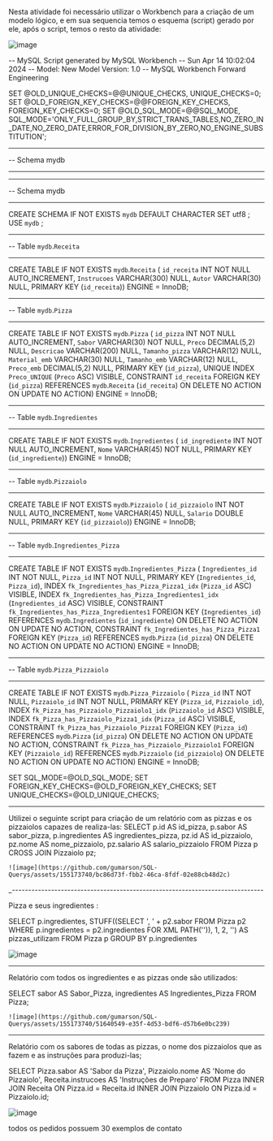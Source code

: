 Nesta atividade foi necessário utilizar o Workbench para a criação de um modelo lógico, e em sua sequencia temos o esquema (script) gerado por ele, após o script, temos o resto da atividade:

![image](https://github.com/gumarson/SQL-Querys/assets/155173740/7ee1b39f-b56e-4c36-95d4-49ace9784116)


-- MySQL Script generated by MySQL Workbench
-- Sun Apr 14 10:02:04 2024
-- Model: New Model    Version: 1.0
-- MySQL Workbench Forward Engineering

SET @OLD_UNIQUE_CHECKS=@@UNIQUE_CHECKS, UNIQUE_CHECKS=0;
SET @OLD_FOREIGN_KEY_CHECKS=@@FOREIGN_KEY_CHECKS, FOREIGN_KEY_CHECKS=0;
SET @OLD_SQL_MODE=@@SQL_MODE, SQL_MODE='ONLY_FULL_GROUP_BY,STRICT_TRANS_TABLES,NO_ZERO_IN_DATE,NO_ZERO_DATE,ERROR_FOR_DIVISION_BY_ZERO,NO_ENGINE_SUBSTITUTION';

-- -----------------------------------------------------
-- Schema mydb
-- -----------------------------------------------------

-- -----------------------------------------------------
-- Schema mydb
-- -----------------------------------------------------
CREATE SCHEMA IF NOT EXISTS `mydb` DEFAULT CHARACTER SET utf8 ;
USE `mydb` ;

-- -----------------------------------------------------
-- Table `mydb`.`Receita`
-- -----------------------------------------------------
CREATE TABLE IF NOT EXISTS `mydb`.`Receita` (
  `id_receita` INT NOT NULL AUTO_INCREMENT,
  `Instrucoes` VARCHAR(300) NULL,
  `Autor` VARCHAR(30) NULL,
  PRIMARY KEY (`id_receita`))
ENGINE = InnoDB;


-- -----------------------------------------------------
-- Table `mydb`.`Pizza`
-- -----------------------------------------------------
CREATE TABLE IF NOT EXISTS `mydb`.`Pizza` (
  `id_pizza` INT NOT NULL AUTO_INCREMENT,
  `Sabor` VARCHAR(30) NOT NULL,
  `Preco` DECIMAL(5,2) NULL,
  `Descricao` VARCHAR(200) NULL,
  `Tamanho_pizza` VARCHAR(12) NULL,
  `Material_emb` VARCHAR(30) NULL,
  `Tamanho_emb` VARCHAR(12) NULL,
  `Preco_emb` DECIMAL(5,2) NULL,
  PRIMARY KEY (`id_pizza`),
  UNIQUE INDEX `Preco_UNIQUE` (`Preco` ASC) VISIBLE,
  CONSTRAINT `id_receita`
    FOREIGN KEY (`id_pizza`)
    REFERENCES `mydb`.`Receita` (`id_receita`)
    ON DELETE NO ACTION
    ON UPDATE NO ACTION)
ENGINE = InnoDB;


-- -----------------------------------------------------
-- Table `mydb`.`Ingredientes`
-- -----------------------------------------------------
CREATE TABLE IF NOT EXISTS `mydb`.`Ingredientes` (
  `id_ingrediente` INT NOT NULL AUTO_INCREMENT,
  `Nome` VARCHAR(45) NOT NULL,
  PRIMARY KEY (`id_ingrediente`))
ENGINE = InnoDB;


-- -----------------------------------------------------
-- Table `mydb`.`Pizzaiolo`
-- -----------------------------------------------------
CREATE TABLE IF NOT EXISTS `mydb`.`Pizzaiolo` (
  `id_pizzaiolo` INT NOT NULL AUTO_INCREMENT,
  `Nome` VARCHAR(45) NULL,
  `Salario` DOUBLE NULL,
  PRIMARY KEY (`id_pizzaiolo`))
ENGINE = InnoDB;


-- -----------------------------------------------------
-- Table `mydb`.`Ingredientes_Pizza`
-- -----------------------------------------------------
CREATE TABLE IF NOT EXISTS `mydb`.`Ingredientes_Pizza` (
  `Ingredientes_id` INT NOT NULL,
  `Pizza_id` INT NOT NULL,
  PRIMARY KEY (`Ingredientes_id`, `Pizza_id`),
  INDEX `fk_Ingredientes_has_Pizza_Pizza1_idx` (`Pizza_id` ASC) VISIBLE,
  INDEX `fk_Ingredientes_has_Pizza_Ingredientes1_idx` (`Ingredientes_id` ASC) VISIBLE,
  CONSTRAINT `fk_Ingredientes_has_Pizza_Ingredientes1`
    FOREIGN KEY (`Ingredientes_id`)
    REFERENCES `mydb`.`Ingredientes` (`id_ingrediente`)
    ON DELETE NO ACTION
    ON UPDATE NO ACTION,
  CONSTRAINT `fk_Ingredientes_has_Pizza_Pizza1`
    FOREIGN KEY (`Pizza_id`)
    REFERENCES `mydb`.`Pizza` (`id_pizza`)
    ON DELETE NO ACTION
    ON UPDATE NO ACTION)
ENGINE = InnoDB;


-- -----------------------------------------------------
-- Table `mydb`.`Pizza_Pizzaiolo`
-- -----------------------------------------------------
CREATE TABLE IF NOT EXISTS `mydb`.`Pizza_Pizzaiolo` (
  `Pizza_id` INT NOT NULL,
  `Pizzaiolo_id` INT NOT NULL,
  PRIMARY KEY (`Pizza_id`, `Pizzaiolo_id`),
  INDEX `fk_Pizza_has_Pizzaiolo_Pizzaiolo1_idx` (`Pizzaiolo_id` ASC) VISIBLE,
  INDEX `fk_Pizza_has_Pizzaiolo_Pizza1_idx` (`Pizza_id` ASC) VISIBLE,
  CONSTRAINT `fk_Pizza_has_Pizzaiolo_Pizza1`
    FOREIGN KEY (`Pizza_id`)
    REFERENCES `mydb`.`Pizza` (`id_pizza`)
    ON DELETE NO ACTION
    ON UPDATE NO ACTION,
  CONSTRAINT `fk_Pizza_has_Pizzaiolo_Pizzaiolo1`
    FOREIGN KEY (`Pizzaiolo_id`)
    REFERENCES `mydb`.`Pizzaiolo` (`id_pizzaiolo`)
    ON DELETE NO ACTION
    ON UPDATE NO ACTION)
ENGINE = InnoDB;


SET SQL_MODE=@OLD_SQL_MODE;
SET FOREIGN_KEY_CHECKS=@OLD_FOREIGN_KEY_CHECKS;
SET UNIQUE_CHECKS=@OLD_UNIQUE_CHECKS;

---------------------------------------------------------

Utilizei o seguinte script para criação de um relatório com as pizzas e os pizzaiolos capazes de realiza-las:
SELECT 
    p.id AS id_pizza,
    p.sabor AS sabor_pizza,
    p.ingredientes AS ingredientes_pizza,
    pz.id AS id_pizzaiolo,
    pz.nome AS nome_pizzaiolo,
    pz.salario AS salario_pizzaiolo
FROM 
    Pizza p
CROSS JOIN 
    Pizzaiolo pz;

    ![image](https://github.com/gumarson/SQL-Querys/assets/155173740/bc86d73f-fbb2-46ca-8fdf-02e88cb48d2c)


_-----------------------------------------------------------------------------

Pizza e seus ingredientes :

SELECT 
    p.ingredientes,
    STUFF((SELECT ', ' + p2.sabor
           FROM Pizza p2
           WHERE p.ingredientes = p2.ingredientes
           FOR XML PATH('')), 1, 2, '') AS pizzas_utilizam
FROM 
    Pizza p
GROUP BY 
    p.ingredientes

![image](https://github.com/gumarson/SQL-Querys/assets/155173740/b8706e48-1864-4887-875b-8d2bffb82554)


----------------------------------------------------------------------------------

Relatório com todos os ingredientes e as pizzas onde são utilizados:

SELECT 
    sabor AS Sabor_Pizza,
    ingredientes AS Ingredientes_Pizza
FROM 
    Pizza;

    ![image](https://github.com/gumarson/SQL-Querys/assets/155173740/51640549-e35f-4d53-bdf6-d57b6e0bc239)


-----------------------------------------------------------------------------------

Relatório com os sabores de todas as pizzas, o nome dos pizzaiolos que as fazem e as instruções para produzi-las;

SELECT 
    Pizza.sabor AS 'Sabor da Pizza',
    Pizzaiolo.nome AS 'Nome do Pizzaiolo',
    Receita.instrucoes AS 'Instruções de Preparo'
FROM 
    Pizza
INNER JOIN 
    Receita ON Pizza.id = Receita.id
INNER JOIN 
    Pizzaiolo ON Pizza.id = Pizzaiolo.id;

![image](https://github.com/gumarson/SQL-Querys/assets/155173740/47c25c44-b91f-4c98-a953-b5fea57e603e)



todos os pedidos possuem 30 exemplos de contato

